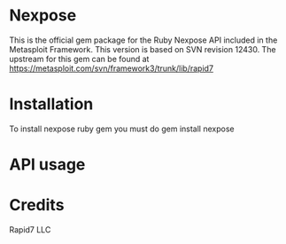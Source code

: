 # Nexpose

This is the official gem package for the Ruby Nexpose API included in the Metasploit Framework. This version is based on SVN revision 12430.
The upstream for this gem can be found at https://metasploit.com/svn/framework3/trunk/lib/rapid7

# Installation

To install nexpose ruby gem you must do
  gem install nexpose

# API usage

# Credits
Rapid7 LLC
